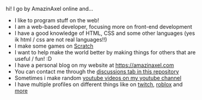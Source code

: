 hi! I go by AmazinAxel online and...
- I like to program stuff on the web!
- I am a web-based developer, focusing more on front-end development
- I have a good knowledge of HTML, CSS and some other languages (yes ik html / css are not real languages!!)
- I make some games on [Scratch](https://scratch.mit.edu/users/AmazinAxel/) 
- I want to help make the world better by making things for others that are useful / fun! :D
- I have a personal blog on my website at https://amazinaxel.com
- You can contact me through the [discussions tab in this repository](https://github.com/AmazinAxel/AmazinAxel)
- Sometimes i make random [youtube videos on my youtube channel](https://www.youtube.com/channel/UC2rR60IXOH_ExzPAYS1CPcA)
- I have multiple profiles on different things like on [twitch](https://www.twitch.tv/amazinaxel), [roblox](https://www.roblox.com/users/1362593157/profile) and [more](https://amazinaxel.com/about-me.html)
